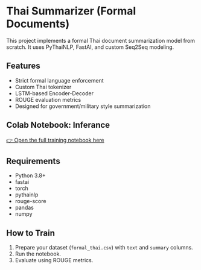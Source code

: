 # Thai Summarizer (Formal Documents)

This project implements a formal Thai document summarization model from scratch.
It uses PyThaiNLP, FastAI, and custom Seq2Seq modeling.

## Features
- Strict formal language enforcement
- Custom Thai tokenizer
- LSTM-based Encoder-Decoder
- ROUGE evaluation metrics
- Designed for government/military style summarization

## Colab Notebook: Inferance 
[👉 Open the full training notebook here]([thai_summarizer.ipynb](https://colab.research.google.com/drive/1agNwO2T-ZZZmANmUUvJbfZuuJr-C7MoB?authuser=1))

## Requirements
- Python 3.8+
- fastai
- torch
- pythainlp
- rouge-score
- pandas
- numpy

## How to Train
1. Prepare your dataset (`formal_thai.csv`) with `text` and `summary` columns.
2. Run the notebook.
3. Evaluate using ROUGE metrics.


